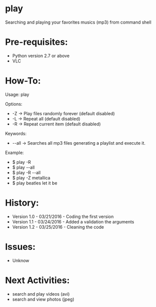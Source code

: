 # play
Searching and playing your favorites musics (mp3) from command shell

# Pre-requisites:
- Python version 2.7 or above
- VLC

# How-To:
Usage: play <options> <keywords>

Options:
- -Z -> Play files randomly forever (default disabled)
- -L -> Repeat all (default disabled)
- -R -> Repeat current item (default disabled)

Keywords:
- --all -> Searches all mp3 files generating a playlist and execute it.

Example:
- $ play -R
- $ play --all
- $ play -R --all
- $ play -Z metallica
- $ play beatles let it be

# History:
- Version 1.0 - 03/21/2016 - Coding the first version
- Version 1.1 - 03/24/2016 - Added a validation the arguments
- Version 1.2 - 03/25/2016 - Cleaning the code

# Issues:
- Unknow

# Next Activities:
- search and play videos (avi)
- search and view photos (jpeg)
